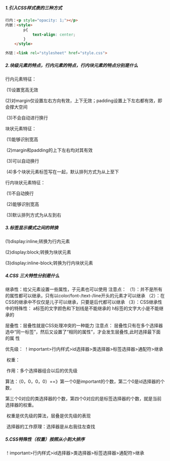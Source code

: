 ##### 1.引入CSS样式表的三种方式

```html
行内：<p style="opacity: 1;"></p>
内嵌：<style>
        p{
            text-align: center;
        }
    </style>

外链：<link rel="stylesheet" href="style.css">
```

##### 2.块级元素的特点，行内元素的特点，行内块元素的特点分别是什么

行内元素特征：

​	(1)设置宽高无效

​	(2)对margin仅设置左右方向有效，上下无效；padding设置上下左右都有效，即会撑大空间

​	(3)不会自动进行换行

块状元素特征：

​	(1)能够识别宽高

​	(2)margin和padding的上下左右均对其有效

​	(3)可以自动换行

​	(4)多个块状元素标签写在一起，默认排列方式为从上至下

行内块状元素特征：

​	(1)不自动换行

​	(2)能够识别宽高

​	(3)默认排列方式为从左到右

##### 3.标签显示模式之间的转换

(1)display:inline;转换为行内元素

(2)display:block;转换为块状元素

(3)display:inline-block;转换为行内块状元素

##### 4.CSS 三大特性分别是什么

继承性：给父元素设置一些属性，子元素也可以使用
	注意点：
	（1）：并不是所有的属性都可以继承，只有以color/font-/text-/line开头的元素才可以继承
	（2）：在CSS的继承中不仅仅是儿子可以继承，只要是后代都可以继承
	（3）：CSS继承性中的特殊性：
         	     a标签的文字颜色和下划线是不能继承的
    			  h标签的文字大小是不能继承的

层叠性：层叠性就是CSS处理冲突的一种能力
	注意点：
		层叠性只有在多个选择器选中“同一标签”，然后又设置了“相同的属性”，才会发生层叠性,此时选择最下面的属		性

优先级：  ！important>行内样式>id选择器>类选择器>标签选择器>通配符>继承

​	权重：

​	作用：多个选择器组合以后的优先级

​		算法：（0，0，0，0）==》第一个0是important的个数，第二个0是id选择器的个数，

​		第三个0对应的类选择器的个数，第四个0对应的是标签选择器的个数，就是当前选择器的权重。

​		权重是优先级的算法，层叠是优先级的表现

​		选择器的工作原理：选择器是从右我往左查找

##### 5.CSS特殊性（权重）按照从小到大排序

！important>行内样式>id选择器>类选择器>标签选择器>通配符>继承